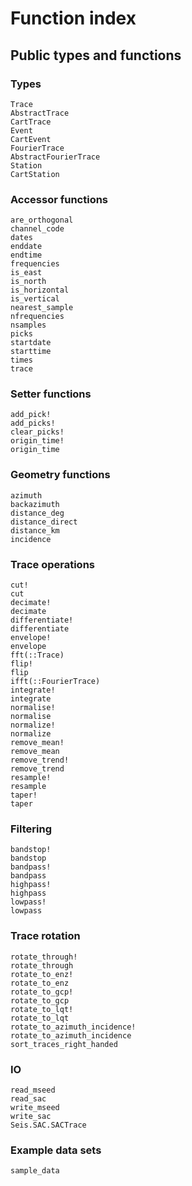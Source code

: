 # Function index

## Public types and functions
### Types

```@docs
Trace
AbstractTrace
CartTrace
Event
CartEvent
FourierTrace
AbstractFourierTrace
Station
CartStation
```

### Accessor functions
```@docs
are_orthogonal
channel_code
dates
enddate
endtime
frequencies
is_east
is_north
is_horizontal
is_vertical
nearest_sample
nfrequencies
nsamples
picks
startdate
starttime
times
trace
```

### Setter functions
```@docs
add_pick!
add_picks!
clear_picks!
origin_time!
origin_time
```

### Geometry functions
```@docs
azimuth
backazimuth
distance_deg
distance_direct
distance_km
incidence
```

### Trace operations
```@docs
cut!
cut
decimate!
decimate
differentiate!
differentiate
envelope!
envelope
fft(::Trace)
flip!
flip
ifft(::FourierTrace)
integrate!
integrate
normalise!
normalise
normalize!
normalize
remove_mean!
remove_mean
remove_trend!
remove_trend
resample!
resample
taper!
taper
```

### Filtering
```@docs
bandstop!
bandstop
bandpass!
bandpass
highpass!
highpass
lowpass!
lowpass
```

### Trace rotation
```@docs
rotate_through!
rotate_through
rotate_to_enz!
rotate_to_enz
rotate_to_gcp!
rotate_to_gcp
rotate_to_lqt!
rotate_to_lqt
rotate_to_azimuth_incidence!
rotate_to_azimuth_incidence
sort_traces_right_handed
```

### IO
```@docs
read_mseed
read_sac
write_mseed
write_sac
Seis.SAC.SACTrace
```

### Example data sets
```@docs
sample_data
```
